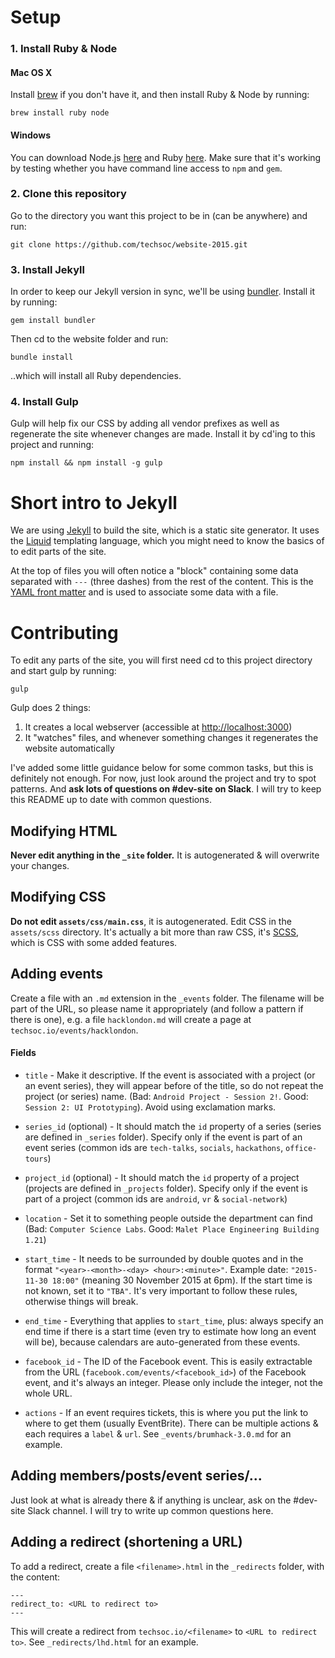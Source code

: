 # Setup

### 1. Install Ruby & Node

#### Mac OS X

Install [brew](http://brew.sh/) if you don't have it, and then install Ruby & Node by running:

```
brew install ruby node
```

#### Windows

You can download Node.js [here](https://nodejs.org/en/) and Ruby [here](http://rubyinstaller.org/downloads/).
Make sure that it's working by testing whether you have command line access to ```npm``` and ```gem```.

### 2. Clone this repository

Go to the directory you want this project to be in (can be anywhere) and run:

```
git clone https://github.com/techsoc/website-2015.git
```

### 3. Install Jekyll

In order to keep our Jekyll version in sync, we'll be using [bundler](http://bundler.io/). Install it by running:

```
gem install bundler
```

Then cd to the website folder and run:

```
bundle install
```

..which will install all Ruby dependencies.

### 4. Install Gulp

Gulp will help fix our CSS by adding all vendor prefixes as well as regenerate the site whenever changes are made. Install it by cd'ing to this project and running:

```
npm install && npm install -g gulp
```

# Short intro to Jekyll

We are using [Jekyll](https://jekyllrb.com/) to build the site, which is a static site generator. It uses the [Liquid](https://github.com/Shopify/liquid/wiki/Liquid-for-Designers) templating language, which you might need to know the basics of to edit parts of the site.

At the top of files you will often notice a "block" containing some data separated with `---` (three dashes) from the rest of the content. This is the [YAML front matter](http://jekyllrb.com/docs/frontmatter/) and is used to associate some data with a file.

# Contributing

To edit any parts of the site, you will first need cd to this project directory and start gulp by running:

```
gulp
```

Gulp does 2 things:

1. It creates a local webserver (accessible at <http://localhost:3000>)
2. It "watches" files, and whenever something changes it regenerates the website automatically

I've added some little guidance below for some common tasks, but this is definitely not enough. For now, just look around the project and try to spot patterns. And **ask lots of questions on #dev-site on Slack**. I will try to keep this README up to date with common questions.

## Modifying HTML

**Never edit anything in the `_site` folder.** It is autogenerated & will overwrite your changes.

## Modifying CSS

**Do not edit `assets/css/main.css`**, it is autogenerated. Edit CSS in the `assets/scss` directory. It's actually a bit more than raw CSS, it's [SCSS](http://sass-lang.com/guide), which is CSS with some added features.

## Adding events

Create a file with an `.md` extension in the `_events` folder. The filename will be part of the URL, so please name it appropriately (and follow a pattern if there is one), e.g. a file `hacklondon.md` will create a page at `techsoc.io/events/hacklondon`.

#### Fields

- `title` - Make it descriptive. If the event is associated with a project (or an event series), they will appear before of the title, so do not repeat the project (or series) name. (Bad: `Android Project - Session 2!`. Good: `Session 2: UI Prototyping`). Avoid using exclamation marks.

- `series_id` (optional) - It should match the `id` property of a series (series are defined in `_series` folder). Specify only if the event is part of an event series (common ids are `tech-talks`, `socials`, `hackathons`, `office-tours`)

- `project_id` (optional) - It should match the `id` property of a project (projects are defined in `_projects` folder). Specify only if the event is part of a project (common ids are `android`, `vr` & `social-network`)

- `location` - Set it to something people outside the department can find (Bad: `Computer Science Labs`. Good: `Malet Place Engineering Building 1.21`)

- `start_time` - It needs to be surrounded by double quotes and in the format `"<year>-<month>-<day> <hour>:<minute>"`. Example date: `"2015-11-30 18:00"` (meaning 30 November 2015 at 6pm). If the start time is not known, set it to `"TBA"`. It's very important to follow these rules, otherwise things will break.

- `end_time` - Everything that applies to `start_time`, plus: always specify an end time if there is a start time (even try to estimate how long an event will be), because calendars are auto-generated from these events.

- `facebook_id` - The ID of the Facebook event. This is easily extractable from the URL (`facebook.com/events/<facebook_id>`) of the Facebook event, and it's always an integer. Please only include the integer, not the whole URL.

- `actions` - If an event requires tickets, this is where you put the link to where to get them (usually EventBrite). There can be multiple actions & each requires a `label` & `url`. See `_events/brumhack-3.0.md` for an example.

## Adding members/posts/event series/...

Just look at what is already there & if anything is unclear, ask on the #dev-site Slack channel. I will try to write up common questions here.

## Adding a redirect (shortening a URL)

To add a redirect, create a file `<filename>.html` in the `_redirects` folder, with the content:

```
---
redirect_to: <URL to redirect to>
---
```

This will create a redirect from `techsoc.io/<filename>` to `<URL to redirect to>`. See `_redirects/lhd.html` for an example.

